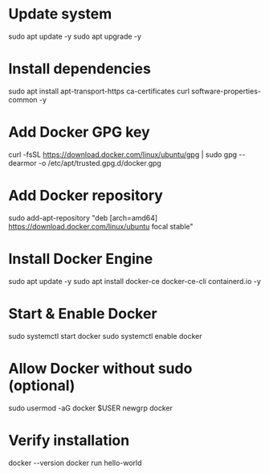 

# Update system
sudo apt update -y
sudo apt upgrade -y

# Install dependencies
sudo apt install apt-transport-https ca-certificates curl software-properties-common -y

# Add Docker GPG key
curl -fsSL https://download.docker.com/linux/ubuntu/gpg | sudo gpg --dearmor -o /etc/apt/trusted.gpg.d/docker.gpg

# Add Docker repository
sudo add-apt-repository "deb [arch=amd64] https://download.docker.com/linux/ubuntu focal stable"

# Install Docker Engine
sudo apt update -y
sudo apt install docker-ce docker-ce-cli containerd.io -y

# Start & Enable Docker
sudo systemctl start docker
sudo systemctl enable docker

# Allow Docker without sudo (optional)
sudo usermod -aG docker $USER
newgrp docker

# Verify installation
docker --version
docker run hello-world
